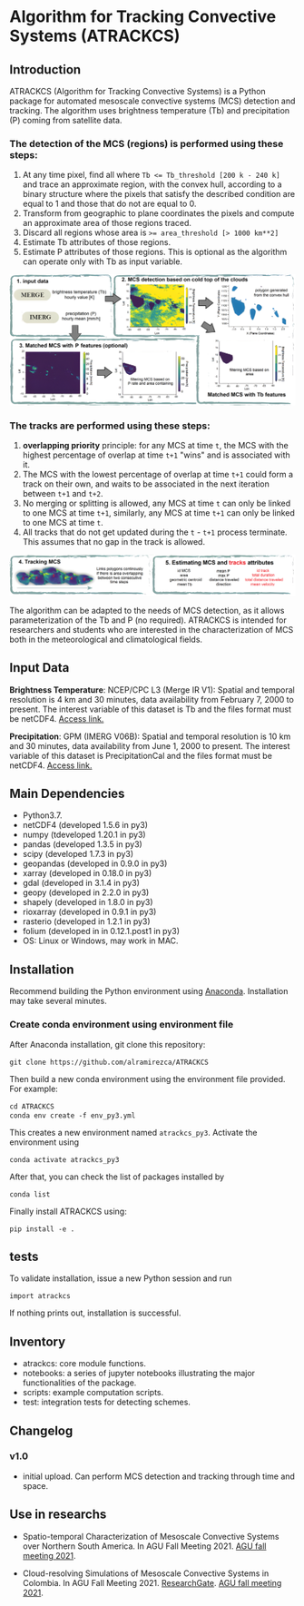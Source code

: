 # Algorithm for Tracking Convective Systems (ATRACKCS)

## Introduction

ATRACKCS (Algorithm for Tracking Convective Systems) is a Python package for automated mesoscale convective systems (MCS) detection and tracking. The algorithm uses brightness temperature (Tb) and precipitation (P) coming from satellite data.

### The detection of the MCS (regions) is performed using these steps:

1. At any time pixel, find all where `Tb <= Tb_threshold [200 k - 240 k]` and trace an approximate region, with the convex hull, according to a binary structure where the pixels that satisfy the described condition are equal to 1 and those that do not are equal to 0.
2. Transform from geographic to plane coordinates the pixels and compute an approximate area of those regions traced. 
3. Discard all regions whose area is `>= area_threshold [> 1000 km**2]`
4. Estimate Tb attributes of those regions.
5. Estimate P attributes of those regions. This is optional as the algorithm can operate only with Tb as input variable.

![](joss/resume_atrackcs_1.png)

### The tracks are performed using these steps:

1. **overlapping priority** principle: for any MCS at time `t`, the MCS with the highest percentage of overlap at time `t+1` "wins" and is associated with it. 
2. The MCS with the lowest percentage of overlap at time `t+1` could form a track on their own, and waits to be associated in the next iteration between `t+1` and `t+2`.
3. No merging or splitting is allowed, any MCS at time `t` can only be linked to one MCS at time `t+1`, similarly, any MCS at time `t+1` can only be linked to one MCS at time `t`.
4. All tracks that do not get updated during the `t` - `t+1` process terminate. This assumes that no gap in the track is allowed. 

![](joss/resume_atrackcs_2.png)

 The algorithm can be adapted to the needs of MCS detection, as it allows parameterization of the Tb and P (no required). ATRACKCS is intended for researchers and students who are interested in the characterization of MCS both in the meteorological and climatological fields.

## Input Data 

**Brightness Temperature**: NCEP/CPC L3 (Merge IR V1): Spatial and temporal resolution is 4 km and 30 minutes, data availability from February 7, 2000 to present. The interest variable of this dataset is Tb and the files format must be netCDF4. [Access link.](https://doi.org/10.5067/P4HZB9N27EKU/)

**Precipitation**: GPM (IMERG V06B): Spatial and temporal resolution is 10 km and 30 minutes, data availability from June 1, 2000 to present. The interest variable of this dataset is PrecipitationCal and the files format must be netCDF4. [Access link.](https://doi.org/10.5067/GPM/IMERG/3B-HH/06)

## Main Dependencies

* Python3.7.
* netCDF4 (developed 1.5.6 in py3)
* numpy (tdeveloped 1.20.1 in py3)
* pandas (developed 1.3.5 in py3)
* scipy (developed 1.7.3 in py3)
* geopandas (developed in 0.9.0 in py3)
* xarray (developed in 0.18.0 in py3)
* gdal (developed in 3.1.4 in py3)
* geopy (developed in 2.2.0 in py3)
* shapely (developed in 1.8.0 in py3)
* rioxarray (developed in 0.9.1 in py3)
* rasterio (developed in 1.2.1 in py3)
* folium (developed in in 0.12.1.post1 in py3)
* OS: Linux or Windows, may work in MAC.

## Installation

Recommend building the Python environment using [Anaconda](https://www.anaconda.com/distribution/). Installation may take several minutes.

### Create conda environment using environment file

After Anaconda installation, git clone this repository:

```
git clone https://github.com/alramirezca/ATRACKCS
```

Then build a new conda environment using the environment file provided. For example:

```
cd ATRACKCS
conda env create -f env_py3.yml
```

This creates a new environment named `atrackcs_py3`. Activate the environment using

```
conda activate atrackcs_py3
```

After that, you can check the list of packages installed by

```
conda list
```

Finally install ATRACKCS using:

```
pip install -e .
```
## tests

To validate installation, issue a new Python session and run

```
import atrackcs
```

If nothing prints out, installation is successful.

## Inventory

* atrackcs: core module functions.
* notebooks: a series of jupyter notebooks illustrating the major functionalities of the package.
* scripts: example computation scripts. 
* test: integration tests for detecting schemes.

## Changelog

### v1.0

* initial upload. Can perform MCS detection and tracking through time and space.

## Use in researchs

* Spatio-temporal Characterization of Mesoscale Convective Systems over Northern South America. In AGU Fall Meeting 2021.
[AGU fall meeting 2021](https://agu.confex.com/agu/fm21/meetingapp.cgi/Paper/874852).

* Cloud-resolving Simulations of Mesoscale Convective Systems in Colombia. In AGU Fall Meeting 2021.
[ResearchGate](https://www.researchgate.net/publication/357975142_Cloud-resolving_Simulations_of_Mesoscale_Convective_Systems_in_Colombia).
[AGU fall meeting 2021](https://agu.confex.com/agu/fm21/meetingapp.cgi/Paper/875417).

